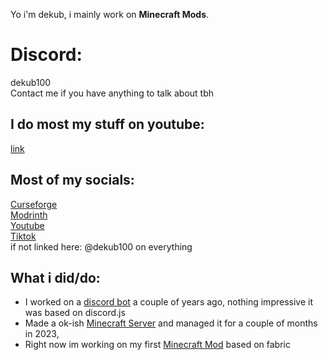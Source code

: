 Yo i'm dekub, i mainly work on **Minecraft Mods**.

# Discord: 
dekub100\
Contact me if you have anything to talk about tbh

## I do most my stuff on youtube:
[link](https://youtube.com/@dekub100)

## Most of my socials:
[Curseforge](https://legacy.curseforge.com/members/dekub100/projects)\
[Modrinth](https://Modrinth.com/user/dekub100)\
[Youtube](https://youtube.com/@dekub100)\
[Tiktok](https://tiktok.com/@dekub100)\
if not linked here: @dekub100 on everything

## What i did/do:
- I worked on a [discord bot](https://github.com/dekub100/equal-bot) a couple of years ago, nothing impressive it was based on discord.js
- Made a ok-ish [Minecraft Server](https://discord.gg/rZ3jwE98jT) and managed it for a couple of months in 2023, 
- Right now im working on my first [Minecraft Mod](https://github.com/dekub100/first-minecraft-mod) based on fabric
